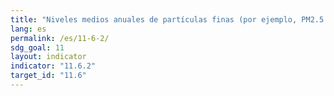```yaml
---
title: "Niveles medios anuales de partículas finas (por ejemplo, PM2.5 y PM10) en las ciudades (ponderados según la población)"
lang: es
permalink: /es/11-6-2/
sdg_goal: 11
layout: indicator
indicator: "11.6.2"
target_id: "11.6"
---
```


